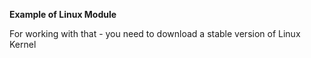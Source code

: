**Example of Linux Module**

For working with that - you need to download a stable version of Linux Kernel
